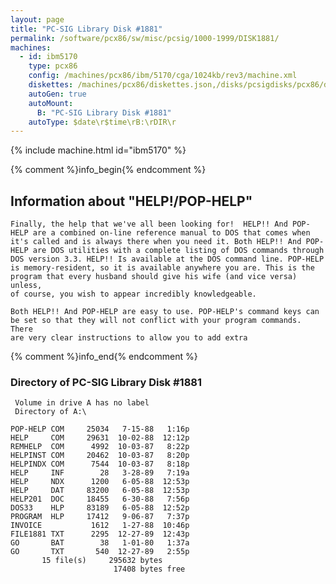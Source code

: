 ```yaml
---
layout: page
title: "PC-SIG Library Disk #1881"
permalink: /software/pcx86/sw/misc/pcsig/1000-1999/DISK1881/
machines:
  - id: ibm5170
    type: pcx86
    config: /machines/pcx86/ibm/5170/cga/1024kb/rev3/machine.xml
    diskettes: /machines/pcx86/diskettes.json,/disks/pcsigdisks/pcx86/diskettes.json
    autoGen: true
    autoMount:
      B: "PC-SIG Library Disk #1881"
    autoType: $date\r$time\rB:\rDIR\r
---
```


{% include machine.html id="ibm5170" %}

{% comment %}info_begin{% endcomment %}

## Information about "HELP!/POP-HELP"

    Finally, the help that we've all been looking for!  HELP!! And POP-
    HELP are a combined on-line reference manual to DOS that comes when
    it's called and is always there when you need it. Both HELP!! And POP-
    HELP are DOS utilities with a complete listing of DOS commands through
    DOS version 3.3. HELP!! Is available at the DOS command line. POP-HELP
    is memory-resident, so it is available anywhere you are. This is the
    program that every husband should give his wife (and vice versa)
    unless,
    of course, you wish to appear incredibly knowledgeable.
    
    Both HELP!! And POP-HELP are easy to use. POP-HELP's command keys can
    be set so that they will not conflict with your program commands. There
    are very clear instructions to allow you to add extra
{% comment %}info_end{% endcomment %}


### Directory of PC-SIG Library Disk #1881

     Volume in drive A has no label
     Directory of A:\

    POP-HELP COM     25034   7-15-88   1:16p
    HELP     COM     29631  10-02-88  12:12p
    REMHELP  COM      4992  10-03-87   8:22p
    HELPINST COM     20462  10-03-87   8:20p
    HELPINDX COM      7544  10-03-87   8:18p
    HELP     INF        28   3-28-89   7:19a
    HELP     NDX      1200   6-05-88  12:53p
    HELP     DAT     83200   6-05-88  12:53p
    HELP201  DOC     18455   6-30-88   7:56p
    DOS33    HLP     83189   6-05-88  12:52p
    PROGRAM  HLP     17412   9-06-87   7:37p
    INVOICE           1612   1-27-88  10:46p
    FILE1881 TXT      2295  12-27-89  12:43p
    GO       BAT        38   1-01-80   1:37a
    GO       TXT       540  12-27-89   2:55p
           15 file(s)     295632 bytes
                           17408 bytes free
